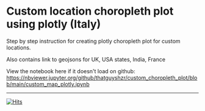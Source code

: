 # Custom location choropleth plot using plotly (Italy)

Step by step instruction for creating plotly choropleth plot for custom locations.

Also contains link to geojsons for UK, USA states, India, France

View the notebook here if it doesn't load on github: https://nbviewer.jupyter.org/github/thatguyshzr/custom_choropleth_plot/blob/main/custom_map_plotly.ipynb

-----------------------

[![Hits](https://hits.seeyoufarm.com/api/count/incr/badge.svg?url=https%3A%2F%2Fgithub.com%2Fthatguyshzr%2Fcustom_choropleth_plot&count_bg=%2379C83D&title_bg=%23555555&icon=&icon_color=%23E7E7E7&title=hits&edge_flat=false)](https://hits.seeyoufarm.com)

